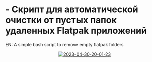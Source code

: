 # - Скрипт для автоматической очистки от пустых папок удаленных Flatpak приложений

EN: A simple bash script to remove empty flatpak folders

<p align="center">
<a href="https://ibb.co/m5kTjFn"><img src="https://i.ibb.co/TM62fqQ/2023-04-30-20-01-23.png" alt="2023-04-30-20-01-23" border="0"></a><br /><br />
</p>
